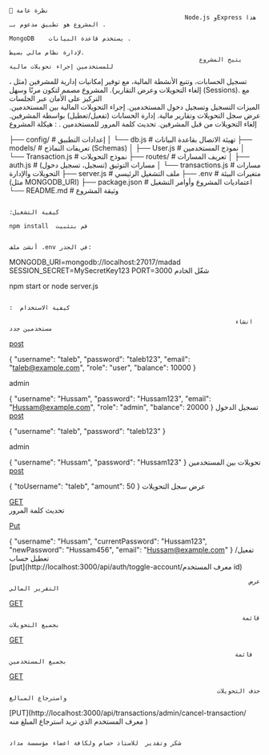 
                                                                                        🌟 نظرة عامة
                                                     Node.js وExpress هذا المشروع هو تطبيق مدعوم بـ .
                                                                    MongoDB    يستخدم قاعدة البيانات .
                                                                                 لإدارة نظام مالي بسيط.
                                                         يتيح المشروع للمستخدمين إجراء تحويلات مالية
  ،                                                            تسجيل الحسابات، وتتبع الأنشطة المالية،
                             مع توفير إمكانيات إدارية للمشرفين (مثل إلغاء التحويلات وعرض التقارير).
                                                                         المشروع مصمم لتكون مرنًا وسهل 
   (Sessions).  مع التركيز على الأمان عبر الجلسات                                            
                                                                                         الميزات
                                                               التسجيل وتسجيل دخول المستخدمين.
                                                        إجراء التحويلات المالية بين المستخدمين.
                                                                عرض سجل التحويلات وتقارير مالية.
                                                 إدارة الحسابات (تفعيل/تعطيل) بواسطة المشرفين.
                                                                إلغاء التحويلات من قبل المشرفين.
                                                                  تحديث كلمة المرور للمستخدمين
                                                                                  .
                                                                       : هيكلة المشروع 

  ├── config/              # إعدادات التطبيق
  │   └── db.js            # تهيئة الاتصال بقاعدة البيانات
  ├── models/              # تعريفات النماذج (Schemas)
  │   ├── User.js          # نموذج المستخدمين
  │   └── Transaction.js   # نموذج التحويلات
  ├── routes/              # تعريف المسارات 
  │   ├── auth.js          # مسارات التوثيق (تسجيل، تسجيل دخول)
  │   └── transactions.js  # مسارات التحويلات والإدارة
  ├── server.js            # ملف التشغيل الرئيسي
  ├── .env                 # متغيرات البيئة (مثل MONGODB_URI)
  ├── package.json         # اعتماديات  المشروع وأوامر التشغيل
  └── README.md            # وثيقة المشروع 
                                                 
                                            
                                                                                      :كيفية التشغيل     
                                                                               npm install  قم بتثبيت

                                                                              أنشئ ملف .env في الجذر:
MONGODB_URI=mongodb://localhost:27017/madad
SESSION_SECRET=MySecretKey123
PORT=3000
                                                                                          شغّل الخادم

  npm start or node server.js

                                                                                   :  كيفية الاستخدام
                                                                                                         
                                                                   انشاء مستخدمين جدد
                       
[post](http://localhost:3000/api/auth/register)

{
  "username": "taleb",
  "password": "taleb123",
  "email": "taleb@example.com",
  "role": "user",
  "balance": 10000
}

admin

{
  "username": "Hussam",
  "password": "Hussam123",
  "email": "Hussam@example.com",
  "role": "admin",
  "balance": 20000
}
                                                                       تسجيل الدخول
[post](http://localhost:3000/api/auth/login)

{
  "username": "taleb",
  "password": "taleb123"
}

admin

{
  "username": "Hussam",
  "password": "Hussam123"
}
                                                                 تحويلات بين المستخدمين   
[post](http://localhost:3000/api/transactions/)


{
  "toUsername": "taleb",
  "amount": 50
}
                                                                    عرض سجل التحويلات  

[GET](http://localhost:3000/api/transactions/history)      
                                                                   تحديث كلمة المرور 

[Put](http://localhost:3000/api/auth/update-password)

{
  "username": "Hussam",
  "currentPassword": "Hussam123",
  "newPassword": "Hussam456",
  "email": "Hussam@example.com"
}
                                                                        تفعيل/تعطيل حساب            
[put](http://localhost:3000/api/auth/toggle-account/معرف المستخدم id)

                                                                      
                                                                       عرض التقرير المالي     
[GET](http://localhost:3000/api/transactions/report)

                                                                     قائمة بجميع التحويلات  

[GET](http://localhost:3000/api/transactions/admin/all)

                                                                   قائمة بجميع المستخدمين  


[GET](http://localhost:3000/api/transactions/admin/users)


                                                             
                                                              حذف التحويلات واسترجاع المبالغ 

[PUT](http://localhost:3000/api/transactions/admin/cancel-transaction/معرف المستخدم الذي تريد استرجاع 
المبلغ منه )


                                                                              شكر وتقدير  للاستاذ حسام ولكافة اعضاء مؤسسسة مداد 
                                                                                                
                                   
